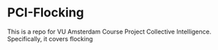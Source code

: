 # PCI-Flocking
This is a repo for VU Amsterdam Course Project Collective Intelligence. Specifically, it covers flocking
